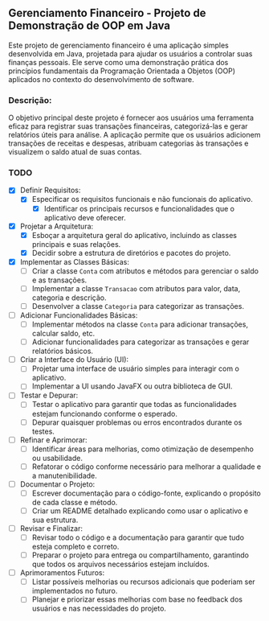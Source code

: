 ## Gerenciamento Financeiro - Projeto de Demonstração de OOP em Java

Este projeto de gerenciamento financeiro é uma aplicação simples desenvolvida em Java, projetada para ajudar os usuários a controlar suas finanças pessoais.
Ele serve como uma demonstração prática dos princípios fundamentais da Programação Orientada a Objetos (OOP) aplicados no contexto do desenvolvimento de software.

### Descrição:
O objetivo principal deste projeto é fornecer aos usuários uma ferramenta eficaz para registrar suas transações financeiras, 
categorizá-las e gerar relatórios úteis para análise. A aplicação permite que os usuários adicionem transações de receitas e despesas, atribuam categorias às transações e visualizem o saldo atual de suas contas.

### TODO

- [X] Definir Requisitos:
    - [X] Especificar os requisitos funcionais e não funcionais do aplicativo.
      - [X] Identificar os principais recursos e funcionalidades que o aplicativo deve oferecer.

- [X] Projetar a Arquitetura:
    - [X] Esboçar a arquitetura geral do aplicativo, incluindo as classes principais e suas relações.
    - [X] Decidir sobre a estrutura de diretórios e pacotes do projeto.

- [X] Implementar as Classes Básicas:
    - [ ] Criar a classe `Conta` com atributos e métodos para gerenciar o saldo e as transações.
    - [ ] Implementar a classe `Transacao` com atributos para valor, data, categoria e descrição.
    - [ ] Desenvolver a classe `Categoria` para categorizar as transações.

- [ ] Adicionar Funcionalidades Básicas:
    - [ ] Implementar métodos na classe `Conta` para adicionar transações, calcular saldo, etc.
    - [ ] Adicionar funcionalidades para categorizar as transações e gerar relatórios básicos.

- [ ] Criar a Interface do Usuário (UI):
    - [ ] Projetar uma interface de usuário simples para interagir com o aplicativo.
    - [ ] Implementar a UI usando JavaFX ou outra biblioteca de GUI.

- [ ] Testar e Depurar:
    - [ ] Testar o aplicativo para garantir que todas as funcionalidades estejam funcionando conforme o esperado.
    - [ ] Depurar quaisquer problemas ou erros encontrados durante os testes.

- [ ] Refinar e Aprimorar:
    - [ ] Identificar áreas para melhorias, como otimização de desempenho ou usabilidade.
    - [ ] Refatorar o código conforme necessário para melhorar a qualidade e a manutenibilidade.

- [ ] Documentar o Projeto:
    - [ ] Escrever documentação para o código-fonte, explicando o propósito de cada classe e método.
    - [ ] Criar um README detalhado explicando como usar o aplicativo e sua estrutura.

- [ ] Revisar e Finalizar:
    - [ ] Revisar todo o código e a documentação para garantir que tudo esteja completo e correto.
    - [ ] Preparar o projeto para entrega ou compartilhamento, garantindo que todos os arquivos necessários estejam incluídos.

- [ ] Aprimoramentos Futuros:
    - [ ] Listar possíveis melhorias ou recursos adicionais que poderiam ser implementados no futuro.
    - [ ] Planejar e priorizar essas melhorias com base no feedback dos usuários e nas necessidades do projeto.
